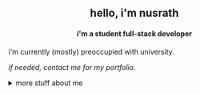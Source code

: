 <h2 align="center">hello, i'm nusrath</h1>
<h4 align="center"> i'm a student full-stack developer </h3>

i'm currently (mostly) preoccupied with university.

 *if needed, contact me for my portfolio.*
 
<details>
<summary>
  more stuff about me
</summary>

  
- i'm working in **games development** 

- i was working on **a healthcare application**

- i am planning to work on a new **piece of music** for said game.

<!--[Top Langs](https://github-readme-stats.vercel.app/api/top-langs/?username=nu5rath&size_weight=0.5&layout=compact&count_weight=0.5&theme=shadow_red&bg_color=00000000)-->

thank you for viewing my profile, and wanting to learn more about me. have a nice day. 


<p align="left">
</p>

</details>


